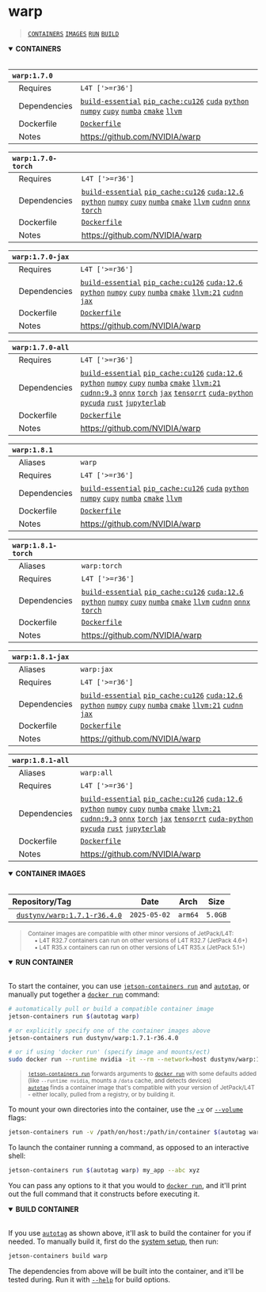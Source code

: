 # warp

> [`CONTAINERS`](#user-content-containers) [`IMAGES`](#user-content-images) [`RUN`](#user-content-run) [`BUILD`](#user-content-build)

<details open>
<summary><b><a id="containers">CONTAINERS</a></b></summary>
<br>

| **`warp:1.7.0`** | |
| :-- | :-- |
| &nbsp;&nbsp;&nbsp;Requires | `L4T ['>=r36']` |
| &nbsp;&nbsp;&nbsp;Dependencies | [`build-essential`](/packages/build/build-essential) [`pip_cache:cu126`](/packages/cuda/cuda) [`cuda`](/packages/cuda/cuda) [`python`](/packages/build/python) [`numpy`](/packages/numeric/numpy) [`cupy`](/packages/numeric/cupy) [`numba`](/packages/numeric/numba) [`cmake`](/packages/build/cmake/cmake_pip) [`llvm`](/packages/build/llvm) |
| &nbsp;&nbsp;&nbsp;Dockerfile | [`Dockerfile`](Dockerfile) |
| &nbsp;&nbsp;&nbsp;Notes | https://github.com/NVIDIA/warp |

| **`warp:1.7.0-torch`** | |
| :-- | :-- |
| &nbsp;&nbsp;&nbsp;Requires | `L4T ['>=r36']` |
| &nbsp;&nbsp;&nbsp;Dependencies | [`build-essential`](/packages/build/build-essential) [`pip_cache:cu126`](/packages/cuda/cuda) [`cuda:12.6`](/packages/cuda/cuda) [`python`](/packages/build/python) [`numpy`](/packages/numeric/numpy) [`cupy`](/packages/numeric/cupy) [`numba`](/packages/numeric/numba) [`cmake`](/packages/build/cmake/cmake_pip) [`llvm`](/packages/build/llvm) [`cudnn`](/packages/cuda/cudnn) [`onnx`](/packages/ml/onnx) [`torch`](/packages/pytorch) |
| &nbsp;&nbsp;&nbsp;Dockerfile | [`Dockerfile`](Dockerfile) |
| &nbsp;&nbsp;&nbsp;Notes | https://github.com/NVIDIA/warp |

| **`warp:1.7.0-jax`** | |
| :-- | :-- |
| &nbsp;&nbsp;&nbsp;Requires | `L4T ['>=r36']` |
| &nbsp;&nbsp;&nbsp;Dependencies | [`build-essential`](/packages/build/build-essential) [`pip_cache:cu126`](/packages/cuda/cuda) [`cuda:12.6`](/packages/cuda/cuda) [`python`](/packages/build/python) [`numpy`](/packages/numeric/numpy) [`cupy`](/packages/numeric/cupy) [`numba`](/packages/numeric/numba) [`cmake`](/packages/build/cmake/cmake_pip) [`llvm:21`](/packages/build/llvm) [`cudnn`](/packages/cuda/cudnn) [`jax`](/packages/ml/jax) |
| &nbsp;&nbsp;&nbsp;Dockerfile | [`Dockerfile`](Dockerfile) |
| &nbsp;&nbsp;&nbsp;Notes | https://github.com/NVIDIA/warp |

| **`warp:1.7.0-all`** | |
| :-- | :-- |
| &nbsp;&nbsp;&nbsp;Requires | `L4T ['>=r36']` |
| &nbsp;&nbsp;&nbsp;Dependencies | [`build-essential`](/packages/build/build-essential) [`pip_cache:cu126`](/packages/cuda/cuda) [`cuda:12.6`](/packages/cuda/cuda) [`python`](/packages/build/python) [`numpy`](/packages/numeric/numpy) [`cupy`](/packages/numeric/cupy) [`numba`](/packages/numeric/numba) [`cmake`](/packages/build/cmake/cmake_pip) [`llvm:21`](/packages/build/llvm) [`cudnn:9.3`](/packages/cuda/cudnn) [`onnx`](/packages/ml/onnx) [`torch`](/packages/pytorch) [`jax`](/packages/ml/jax) [`tensorrt`](/packages/cuda/tensorrt) [`cuda-python`](/packages/cuda/cuda-python) [`pycuda`](/packages/cuda/pycuda) [`rust`](/packages/build/rust) [`jupyterlab`](/packages/code/jupyterlab) |
| &nbsp;&nbsp;&nbsp;Dockerfile | [`Dockerfile`](Dockerfile) |
| &nbsp;&nbsp;&nbsp;Notes | https://github.com/NVIDIA/warp |

| **`warp:1.8.1`** | |
| :-- | :-- |
| &nbsp;&nbsp;&nbsp;Aliases | `warp` |
| &nbsp;&nbsp;&nbsp;Requires | `L4T ['>=r36']` |
| &nbsp;&nbsp;&nbsp;Dependencies | [`build-essential`](/packages/build/build-essential) [`pip_cache:cu126`](/packages/cuda/cuda) [`cuda`](/packages/cuda/cuda) [`python`](/packages/build/python) [`numpy`](/packages/numeric/numpy) [`cupy`](/packages/numeric/cupy) [`numba`](/packages/numeric/numba) [`cmake`](/packages/build/cmake/cmake_pip) [`llvm`](/packages/build/llvm) |
| &nbsp;&nbsp;&nbsp;Dockerfile | [`Dockerfile`](Dockerfile) |
| &nbsp;&nbsp;&nbsp;Notes | https://github.com/NVIDIA/warp |

| **`warp:1.8.1-torch`** | |
| :-- | :-- |
| &nbsp;&nbsp;&nbsp;Aliases | `warp:torch` |
| &nbsp;&nbsp;&nbsp;Requires | `L4T ['>=r36']` |
| &nbsp;&nbsp;&nbsp;Dependencies | [`build-essential`](/packages/build/build-essential) [`pip_cache:cu126`](/packages/cuda/cuda) [`cuda:12.6`](/packages/cuda/cuda) [`python`](/packages/build/python) [`numpy`](/packages/numeric/numpy) [`cupy`](/packages/numeric/cupy) [`numba`](/packages/numeric/numba) [`cmake`](/packages/build/cmake/cmake_pip) [`llvm`](/packages/build/llvm) [`cudnn`](/packages/cuda/cudnn) [`onnx`](/packages/ml/onnx) [`torch`](/packages/pytorch) |
| &nbsp;&nbsp;&nbsp;Dockerfile | [`Dockerfile`](Dockerfile) |
| &nbsp;&nbsp;&nbsp;Notes | https://github.com/NVIDIA/warp |

| **`warp:1.8.1-jax`** | |
| :-- | :-- |
| &nbsp;&nbsp;&nbsp;Aliases | `warp:jax` |
| &nbsp;&nbsp;&nbsp;Requires | `L4T ['>=r36']` |
| &nbsp;&nbsp;&nbsp;Dependencies | [`build-essential`](/packages/build/build-essential) [`pip_cache:cu126`](/packages/cuda/cuda) [`cuda:12.6`](/packages/cuda/cuda) [`python`](/packages/build/python) [`numpy`](/packages/numeric/numpy) [`cupy`](/packages/numeric/cupy) [`numba`](/packages/numeric/numba) [`cmake`](/packages/build/cmake/cmake_pip) [`llvm:21`](/packages/build/llvm) [`cudnn`](/packages/cuda/cudnn) [`jax`](/packages/ml/jax) |
| &nbsp;&nbsp;&nbsp;Dockerfile | [`Dockerfile`](Dockerfile) |
| &nbsp;&nbsp;&nbsp;Notes | https://github.com/NVIDIA/warp |

| **`warp:1.8.1-all`** | |
| :-- | :-- |
| &nbsp;&nbsp;&nbsp;Aliases | `warp:all` |
| &nbsp;&nbsp;&nbsp;Requires | `L4T ['>=r36']` |
| &nbsp;&nbsp;&nbsp;Dependencies | [`build-essential`](/packages/build/build-essential) [`pip_cache:cu126`](/packages/cuda/cuda) [`cuda:12.6`](/packages/cuda/cuda) [`python`](/packages/build/python) [`numpy`](/packages/numeric/numpy) [`cupy`](/packages/numeric/cupy) [`numba`](/packages/numeric/numba) [`cmake`](/packages/build/cmake/cmake_pip) [`llvm:21`](/packages/build/llvm) [`cudnn:9.3`](/packages/cuda/cudnn) [`onnx`](/packages/ml/onnx) [`torch`](/packages/pytorch) [`jax`](/packages/ml/jax) [`tensorrt`](/packages/cuda/tensorrt) [`cuda-python`](/packages/cuda/cuda-python) [`pycuda`](/packages/cuda/pycuda) [`rust`](/packages/build/rust) [`jupyterlab`](/packages/code/jupyterlab) |
| &nbsp;&nbsp;&nbsp;Dockerfile | [`Dockerfile`](Dockerfile) |
| &nbsp;&nbsp;&nbsp;Notes | https://github.com/NVIDIA/warp |

</details>

<details open>
<summary><b><a id="images">CONTAINER IMAGES</a></b></summary>
<br>

| Repository/Tag | Date | Arch | Size |
| :-- | :--: | :--: | :--: |
| &nbsp;&nbsp;[`dustynv/warp:1.7.1-r36.4.0`](https://hub.docker.com/r/dustynv/warp/tags) | `2025-05-02` | `arm64` | `5.0GB` |

> <sub>Container images are compatible with other minor versions of JetPack/L4T:</sub><br>
> <sub>&nbsp;&nbsp;&nbsp;&nbsp;• L4T R32.7 containers can run on other versions of L4T R32.7 (JetPack 4.6+)</sub><br>
> <sub>&nbsp;&nbsp;&nbsp;&nbsp;• L4T R35.x containers can run on other versions of L4T R35.x (JetPack 5.1+)</sub><br>
</details>

<details open>
<summary><b><a id="run">RUN CONTAINER</a></b></summary>
<br>

To start the container, you can use [`jetson-containers run`](/docs/run.md) and [`autotag`](/docs/run.md#autotag), or manually put together a [`docker run`](https://docs.docker.com/engine/reference/commandline/run/) command:
```bash
# automatically pull or build a compatible container image
jetson-containers run $(autotag warp)

# or explicitly specify one of the container images above
jetson-containers run dustynv/warp:1.7.1-r36.4.0

# or if using 'docker run' (specify image and mounts/ect)
sudo docker run --runtime nvidia -it --rm --network=host dustynv/warp:1.7.1-r36.4.0
```
> <sup>[`jetson-containers run`](/docs/run.md) forwards arguments to [`docker run`](https://docs.docker.com/engine/reference/commandline/run/) with some defaults added (like `--runtime nvidia`, mounts a `/data` cache, and detects devices)</sup><br>
> <sup>[`autotag`](/docs/run.md#autotag) finds a container image that's compatible with your version of JetPack/L4T - either locally, pulled from a registry, or by building it.</sup>

To mount your own directories into the container, use the [`-v`](https://docs.docker.com/engine/reference/commandline/run/#volume) or [`--volume`](https://docs.docker.com/engine/reference/commandline/run/#volume) flags:
```bash
jetson-containers run -v /path/on/host:/path/in/container $(autotag warp)
```
To launch the container running a command, as opposed to an interactive shell:
```bash
jetson-containers run $(autotag warp) my_app --abc xyz
```
You can pass any options to it that you would to [`docker run`](https://docs.docker.com/engine/reference/commandline/run/), and it'll print out the full command that it constructs before executing it.
</details>
<details open>
<summary><b><a id="build">BUILD CONTAINER</b></summary>
<br>

If you use [`autotag`](/docs/run.md#autotag) as shown above, it'll ask to build the container for you if needed.  To manually build it, first do the [system setup](/docs/setup.md), then run:
```bash
jetson-containers build warp
```
The dependencies from above will be built into the container, and it'll be tested during.  Run it with [`--help`](/jetson_containers/build.py) for build options.
</details>
